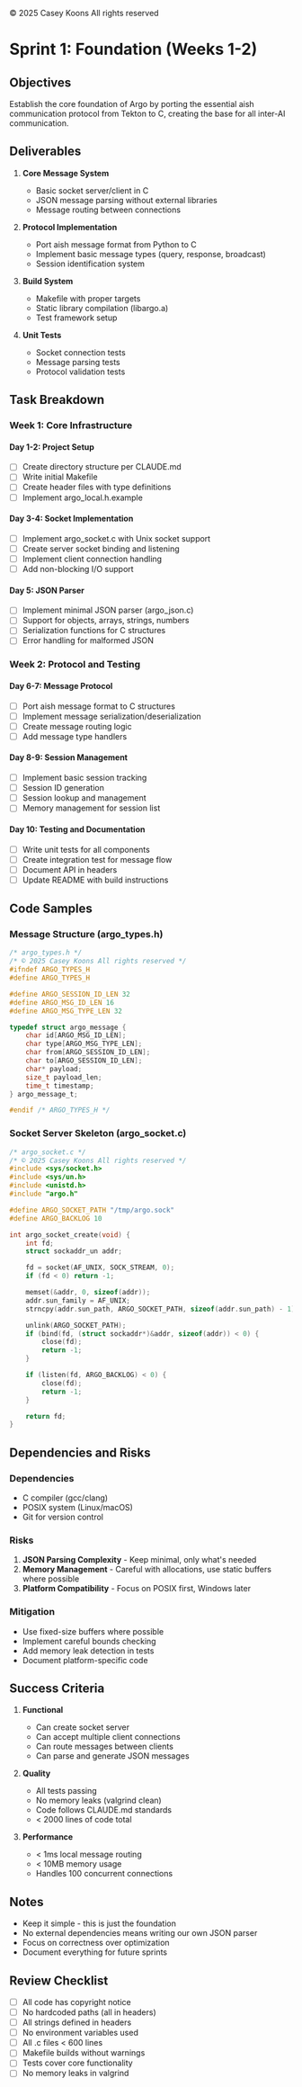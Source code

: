 © 2025 Casey Koons All rights reserved

# Sprint 1: Foundation (Weeks 1-2)

## Objectives

Establish the core foundation of Argo by porting the essential aish communication protocol from Tekton to C, creating the base for all inter-AI communication.

## Deliverables

1. **Core Message System**
   - Basic socket server/client in C
   - JSON message parsing without external libraries
   - Message routing between connections

2. **Protocol Implementation**
   - Port aish message format from Python to C
   - Implement basic message types (query, response, broadcast)
   - Session identification system

3. **Build System**
   - Makefile with proper targets
   - Static library compilation (libargo.a)
   - Test framework setup

4. **Unit Tests**
   - Socket connection tests
   - Message parsing tests
   - Protocol validation tests

## Task Breakdown

### Week 1: Core Infrastructure

#### Day 1-2: Project Setup
- [ ] Create directory structure per CLAUDE.md
- [ ] Write initial Makefile
- [ ] Create header files with type definitions
- [ ] Implement argo_local.h.example

#### Day 3-4: Socket Implementation
- [ ] Implement argo_socket.c with Unix socket support
- [ ] Create server socket binding and listening
- [ ] Implement client connection handling
- [ ] Add non-blocking I/O support

#### Day 5: JSON Parser
- [ ] Implement minimal JSON parser (argo_json.c)
- [ ] Support for objects, arrays, strings, numbers
- [ ] Serialization functions for C structures
- [ ] Error handling for malformed JSON

### Week 2: Protocol and Testing

#### Day 6-7: Message Protocol
- [ ] Port aish message format to C structures
- [ ] Implement message serialization/deserialization
- [ ] Create message routing logic
- [ ] Add message type handlers

#### Day 8-9: Session Management
- [ ] Implement basic session tracking
- [ ] Session ID generation
- [ ] Session lookup and management
- [ ] Memory management for session list

#### Day 10: Testing and Documentation
- [ ] Write unit tests for all components
- [ ] Create integration test for message flow
- [ ] Document API in headers
- [ ] Update README with build instructions

## Code Samples

### Message Structure (argo_types.h)
```c
/* argo_types.h */
/* © 2025 Casey Koons All rights reserved */
#ifndef ARGO_TYPES_H
#define ARGO_TYPES_H

#define ARGO_SESSION_ID_LEN 32
#define ARGO_MSG_ID_LEN 16
#define ARGO_MSG_TYPE_LEN 32

typedef struct argo_message {
    char id[ARGO_MSG_ID_LEN];
    char type[ARGO_MSG_TYPE_LEN];
    char from[ARGO_SESSION_ID_LEN];
    char to[ARGO_SESSION_ID_LEN];
    char* payload;
    size_t payload_len;
    time_t timestamp;
} argo_message_t;

#endif /* ARGO_TYPES_H */
```

### Socket Server Skeleton (argo_socket.c)
```c
/* argo_socket.c */
/* © 2025 Casey Koons All rights reserved */
#include <sys/socket.h>
#include <sys/un.h>
#include <unistd.h>
#include "argo.h"

#define ARGO_SOCKET_PATH "/tmp/argo.sock"
#define ARGO_BACKLOG 10

int argo_socket_create(void) {
    int fd;
    struct sockaddr_un addr;

    fd = socket(AF_UNIX, SOCK_STREAM, 0);
    if (fd < 0) return -1;

    memset(&addr, 0, sizeof(addr));
    addr.sun_family = AF_UNIX;
    strncpy(addr.sun_path, ARGO_SOCKET_PATH, sizeof(addr.sun_path) - 1);

    unlink(ARGO_SOCKET_PATH);
    if (bind(fd, (struct sockaddr*)&addr, sizeof(addr)) < 0) {
        close(fd);
        return -1;
    }

    if (listen(fd, ARGO_BACKLOG) < 0) {
        close(fd);
        return -1;
    }

    return fd;
}
```

## Dependencies and Risks

### Dependencies
- C compiler (gcc/clang)
- POSIX system (Linux/macOS)
- Git for version control

### Risks
1. **JSON Parsing Complexity** - Keep minimal, only what's needed
2. **Memory Management** - Careful with allocations, use static buffers where possible
3. **Platform Compatibility** - Focus on POSIX first, Windows later

### Mitigation
- Use fixed-size buffers where possible
- Implement careful bounds checking
- Add memory leak detection in tests
- Document platform-specific code

## Success Criteria

1. **Functional**
   - Can create socket server
   - Can accept multiple client connections
   - Can route messages between clients
   - Can parse and generate JSON messages

2. **Quality**
   - All tests passing
   - No memory leaks (valgrind clean)
   - Code follows CLAUDE.md standards
   - < 2000 lines of code total

3. **Performance**
   - < 1ms local message routing
   - < 10MB memory usage
   - Handles 100 concurrent connections

## Notes

- Keep it simple - this is just the foundation
- No external dependencies means writing our own JSON parser
- Focus on correctness over optimization
- Document everything for future sprints

## Review Checklist

- [ ] All code has copyright notice
- [ ] No hardcoded paths (all in headers)
- [ ] All strings defined in headers
- [ ] No environment variables used
- [ ] All .c files < 600 lines
- [ ] Makefile builds without warnings
- [ ] Tests cover core functionality
- [ ] No memory leaks in valgrind